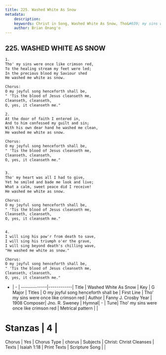 ```yaml
---
title: 225. Washed White As Snow
metadata:
    description: 
    keywords: Christ in Song, Washed White As Snow, Tho&#039; my sins were once like crimson red, O my joyful song henceforth shall be
    author: Brian Onang'o
---
```



## 225. WASHED WHITE AS SNOW

```txt
1.
Tho' my sins were once like crimson red,
To the healing stream my feet were led;
In the precious blood my Saviour shed
He washed me white as snow.

Chorus:
O my joyful song henceforth shall be,
" 'Tis the blood of Jesus cleanseth me,
Cleanseth, cleanseth, 
O, yes, it cleanseth me."

2.
At the door of faith I entered in,
And to him confessed my guilt and sin;
With his own dear hand he washed me clean,
He washed me white as snow. 

Chorus:
O my joyful song henceforth shall be,
" 'Tis the blood of Jesus cleanseth me,
Cleanseth, cleanseth, 
O, yes, it cleanseth me."


3.
Tho' my heart was all I had to give,
Yet he smiled and bade me look and live;
What a calm, sweet peace did I receive!
He washed me white as snow. 

Chorus:
O my joyful song henceforth shall be,
" 'Tis the blood of Jesus cleanseth me,
Cleanseth, cleanseth, 
O, yes, it cleanseth me."


4.
I will sing his pow'r from death to save,
I will sing his triumph o'er the grave,
I will sing beyond death's chilling wave,
"He washed me white as snow." 

Chorus:
O my joyful song henceforth shall be,
" 'Tis the blood of Jesus cleanseth me,
Cleanseth, cleanseth, 
O, yes, it cleanseth me."

```

- |   -  |
-------------|------------|
Title | Washed White As Snow |
Key | G Major |
Titles | O my joyful song henceforth shall be |
First Line | Tho&#039; my sins were once like crimson red |
Author | Fanny J. Crosby
Year | 1908
Composer| Jno. R. Sweney |
Hymnal|  - |
Tune| Tho&#039; my sins were once like crimson red |
Metrical pattern | |
# Stanzas | 4 |
Chorus | Yes |
Chorus Type | chorus |
Subjects | Christ: Christ Cleanses |
Texts | Isaiah 1:18 |
Print Texts | 
Scripture Song |  |
  
